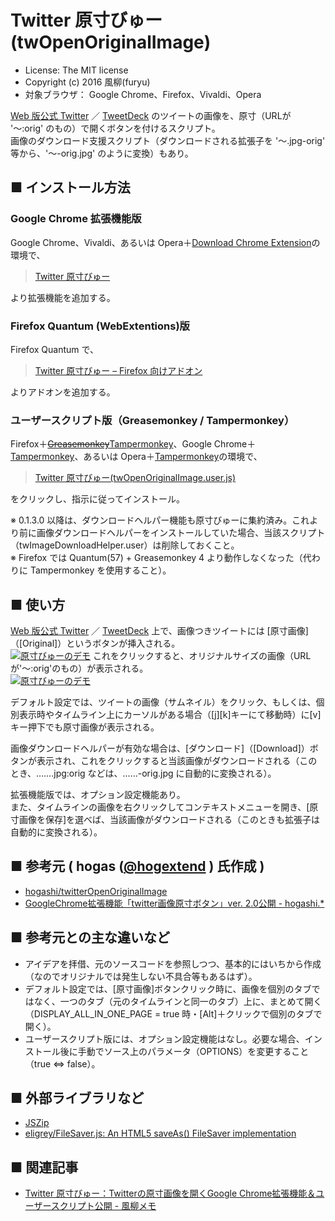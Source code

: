 Twitter 原寸びゅー (twOpenOriginalImage)
========================================

- License: The MIT license  
- Copyright (c) 2016 風柳(furyu)  
- 対象ブラウザ： Google Chrome、Firefox、Vivaldi、Opera

[Web 版公式 Twitter](https://twitter.com/) ／ [TweetDeck](https://tweetdeck.twitter.com/) のツイートの画像を、原寸（URLが '～:orig' のもの）で開くボタンを付けるスクリプト。  
画像のダウンロード支援スクリプト（ダウンロードされる拡張子を '～.jpg-orig' 等から、'～-orig.jpg' のように変換）もあり。  


■ インストール方法 
---
### Google Chrome 拡張機能版
Google Chrome、Vivaldi、あるいは Opera＋[Download Chrome Extension](https://addons.opera.com/ja/extensions/details/download-chrome-extension-9/?display=en)の環境で、

> [Twitter 原寸びゅー](https://chrome.google.com/webstore/detail/twitter-%E5%8E%9F%E5%AF%B8%E3%81%B3%E3%82%85%E3%83%BC/bkpaljhmpehdbjkoahohlhkhlleaicel)

より拡張機能を追加する。  


### Firefox Quantum (WebExtentions)版  
Firefox Quantum で、  

> [Twitter 原寸びゅー – Firefox 向けアドオン](https://addons.mozilla.org/ja/firefox/addon/twitter-gensun-view/)

よりアドオンを追加する。  


### ユーザースクリプト版（Greasemonkey / Tampermonkey）
Firefox＋<s>[Greasemonkey](https://addons.mozilla.org/ja/firefox/addon/greasemonkey/)</s>[Tampermonkey](https://addons.mozilla.org/ja/firefox/addon/tampermonkey/)、Google Chrome＋[Tampermonkey](https://chrome.google.com/webstore/detail/tampermonkey/dhdgffkkebhmkfjojejmpbldmpobfkfo?hl=ja)、あるいは Opera＋[Tampermonkey](https://addons.opera.com/ja/extensions/details/tampermonkey-beta/?display=en)の環境で、  

> [Twitter 原寸びゅー(twOpenOriginalImage.user.js)](https://github.com/furyutei/twOpenOriginalImage/raw/master/src/js/twOpenOriginalImage.user.js)  
                                
をクリックし、指示に従ってインストール。  

※ 0.1.3.0 以降は、ダウンロードヘルパー機能も原寸びゅーに集約済み。これより前に画像ダウンロードヘルパーをインストールしていた場合、当該スクリプト（twImageDownloadHelper.user）は削除しておくこと。  
※ Firefox では Quantum(57) + Greasemonkey 4 より動作しなくなった（代わりに Tampermonkey を使用すること）。  


■ 使い方
---
[Web 版公式 Twitter](https://twitter.com/) ／ [TweetDeck](https://tweetdeck.twitter.com/) 上で、画像つきツイートには [原寸画像]（[Original]）というボタンが挿入される。  
[![原寸びゅーのデモ](http://cdn-ak.f.st-hatena.com/images/fotolife/f/furyu-tei/20160319/20160319125425.png)](https://www.youtube.com/watch?v=6Z_QDlg8zDk)
これをクリックすると、オリジナルサイズの画像（URLが'～:orig'のもの）が表示される。  
[![原寸びゅーのデモ](http://cdn-ak.f.st-hatena.com/images/fotolife/f/furyu-tei/20160319/20160319125405.png)](https://www.youtube.com/watch?v=6Z_QDlg8zDk)

デフォルト設定では、ツイートの画像（サムネイル）をクリック、もしくは、個別表示時やタイムライン上にカーソルがある場合（[j][k]キーにて移動時）に[v]キー押下でも原寸画像が表示される。  

画像ダウンロードヘルパーが有効な場合は、[ダウンロード]（[Download]）ボタンが表示され、これをクリックすると当該画像がダウンロードされる（このとき、…….jpg:orig などは、……-orig.jpg に自動的に変換される）。  

拡張機能版では、オプション設定機能あり。  
また、タイムラインの画像を右クリックしてコンテキストメニューを開き、[原寸画像を保存]を選べば、当該画像がダウンロードされる（このときも拡張子は自動的に変換される）。  


■ 参考元 ( hogas ([@hogextend](https://twitter.com/hogextend/) ) 氏作成 )
---
- [hogashi/twitterOpenOriginalImage](https://github.com/hogashi/twitterOpenOriginalImage)  
- [GoogleChrome拡張機能「twitter画像原寸ボタン」ver. 2.0公開 - hogashi.*](http://hogashi.hatenablog.com/entry/2016/01/01/234632)  


■ 参考元との主な違いなど
---
- アイデアを拝借、元のソースコードを参照しつつ、基本的にはいちから作成（なのでオリジナルでは発生しない不具合等もあるはず）。  
- デフォルト設定では、[原寸画像]ボタンクリック時に、画像を個別のタブではなく、一つのタブ（元のタイムラインと同一のタブ）上に、まとめて開く（DISPLAY_ALL_IN_ONE_PAGE = true 時・[Alt]＋クリックで個別のタブで開く）。  
- ユーザースクリプト版には、オプション設定機能はなし。必要な場合、インストール後に手動でソース上のパラメータ（OPTIONS）を変更すること（true ⇔ false）。  


■ 外部ライブラリなど
---
- [JSZip](https://stuk.github.io/jszip/)  
- [eligrey/FileSaver.js: An HTML5 saveAs() FileSaver implementation](https://github.com/eligrey/FileSaver.js/)  


■ 関連記事
---
- [Twitter 原寸びゅー：Twitterの原寸画像を開くGoogle Chrome拡張機能＆ユーザースクリプト公開 - 風柳メモ](http://furyu.hatenablog.com/entry/20160116/1452871567)  
